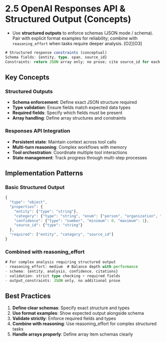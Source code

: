 # 2.5 OpenAI Responses API & Structured Output (Concepts)

- Use **structured outputs** to enforce schemas (JSON mode / schema). Pair with explicit format examples for reliability; combine with `reasoning_effort` when tasks require deeper analysis. [O2][O3]

```typescript
# Structured response constraints (conceptual)
Schema fields: {entity, type, span, source_id}
Constraints: return JSON array only; no prose; cite source_id for each entity.
```

## Key Concepts

### Structured Outputs
- **Schema enforcement**: Define exact JSON structure required
- **Type validation**: Ensure fields match expected data types
- **Required fields**: Specify which fields must be present
- **Array handling**: Define array structures and constraints

### Responses API Integration
- **Persistent state**: Maintain context across tool calls
- **Multi-turn reasoning**: Complex workflows with memory
- **Tool orchestration**: Coordinate multiple tool interactions
- **State management**: Track progress through multi-step processes

## Implementation Patterns

### Basic Structured Output
```typescript
{
  "type": "object",
  "properties": {
    "entity": {"type": "string"},
    "category": {"type": "string", "enum": ["person", "organization", "location"]},
    "confidence": {"type": "number", "minimum": 0, "maximum": 1},
    "source_id": {"type": "string"}
  },
  "required": ["entity", "category", "source_id"]
}
```

### Combined with reasoning_effort
```typescript
# For complex analysis requiring structured output
- reasoning_effort: medium  # Balance depth with performance
- schema: {entity, analysis, confidence, citations}
- validation: strict type checking + required fields
- output_constraints: JSON only, no additional prose
```

## Best Practices

1. **Define clear schemas**: Specify exact structure and types
2. **Use format examples**: Show expected output alongside schema
3. **Validate strictly**: Enforce required fields and types
4. **Combine with reasoning**: Use reasoning_effort for complex structured tasks
5. **Handle arrays properly**: Define array item schemas clearly